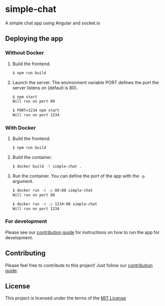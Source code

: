 # simple-chat
A simple chat app using Angular and socket.io

## Deploying the app

### Without Docker
1. Build the frontend.
   ```bash
   $ npm run build
   ```
2. Launch the server. The environment variable PORT defines the port the server listens on (default is 80).
   ```bash
   $ npm start
   Will run on port 80

   $ PORT=1234 npm start
   Will run on port 1234
   ```

### With Docker
1. Build the frontend.
   ```bash
   $ npm run build
   ```
2. Build the container.
   ```bash
   $ docker build -t simple-chat .
   ```
3. Run the container. You can define the port of the app with the `-p` argument.
   ```bash
   $ docker run -d -p 80:80 simple-chat
   Will run on port 80

   $ docker run -d -p 1234:80 simple-chat
   Will run on port 1234
   ```

### For development

Please see our [contribution guide](CONTRIBUTING.md) for instructions on how to run the app for development.

## Contributing

Please feel free to contribute to this project! Just follow our [contribution guide](CONTRIBUTING.md).

## License

This project is licensed under the terms of the [MIT License](LICENSE)
